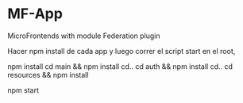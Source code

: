 # MF-App
MicroFrontends with module Federation plugin

Hacer npm install de cada  app y luego  correr el script start en el root,

npm install
cd main && npm install
cd..
cd auth && npm install
cd..
cd resources && npm install

npm start
